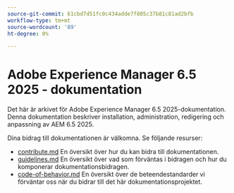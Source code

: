 ```yaml
---
source-git-commit: 61cbd7d51fc0c434adde7f805c37b81c81ad2bfb
workflow-type: tm+mt
source-wordcount: '89'
ht-degree: 0%

---
```

# Adobe Experience Manager 6.5 2025 - dokumentation

Det här är arkivet för Adobe Experience Manager 6.5 2025-dokumentation. Denna dokumentation beskriver installation, administration, redigering och anpassning av AEM 6.5 2025.

Dina bidrag till dokumentationen är välkomna. Se följande resurser:

* [contribute.md](contributing.md) En översikt över hur du kan bidra till dokumentationen.
* [guidelines.md](guidelines.md) En översikt över vad som förväntas i bidragen och hur du komponerar dokumentationsbidragen.
* [code-of-behavior.md](code-of-conduct.md) En översikt över de beteendestandarder vi förväntar oss när du bidrar till det här dokumentationsprojektet.
